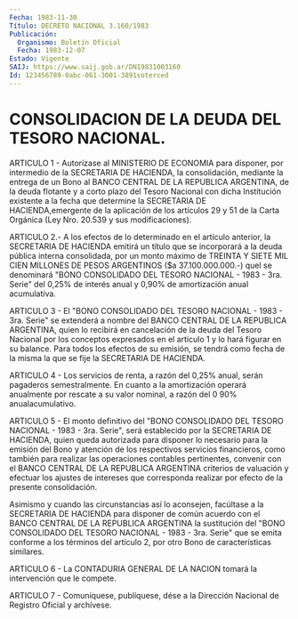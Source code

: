 ```yaml
---
Fecha: 1983-11-30
Título: DECRETO NACIONAL 3.160/1983
Publicación:
  Organismo: Boletín Oficial
  Fecha: 1983-12-07
Estado: Vigente
SAIJ: https://www.saij.gob.ar/DN19831003160
Id: 123456789-0abc-061-3001-3891soterced
---
```

# CONSOLIDACION DE LA DEUDA DEL TESORO NACIONAL.

<a id="1"></a>
ARTICULO  1  -  Autorízase  al  MINISTERIO  DE  ECONOMIA  para disponer,    por  intermedio  de  la  SECRETARIA  DE  HACIENDA,  la consolidación,  mediante  la entrega de un Bono al BANCO CENTRAL DE LA REPUBLICA ARGENTINA, de  la  deuda  flotante y a corto plazo del Tesoro  Nacional con dicha Institución existente  a  la  fecha  que determine  la  SECRETARIA DE HACIENDA,emergente de la aplicación de los artículos 29  y  51 de la Carta Orgánica (Ley Nro. 20.539 y sus modificaciones).

<a id="2"></a>
ARTICULO  2.-  A  los efectos de lo determinado en el artículo anterior, la SECRETARIA  DE  HACIENDA  emitirá  un  título  que  se incorporará  a  la  deuda pública interna consolidada, por un monto máximo de TREINTA Y SIETE  MIL  CIEN  MILLONES  DE PESOS ARGENTINOS ($a  37.100.000.000.-)  quel  se  denominará "BONO CONSOLIDADO  DEL TESORO NACIONAL - 1983 - 3ra. Serie"  del  0,25% de interés anual y 0,90% de amortización anual acumulativa.

<a id="3"></a>
ARTICULO 3 - El "BONO CONSOLIDADO DEL TESORO NACIONAL - 1983 - 3ra.  Serie"  se  extenderá  a  nombre  del  BANCO  CENTRAL  DE  LA REPUBLICA  ARGENTINA,  quien lo recibirá en cancelación de la deuda del Tesoro Nacional por  los  conceptos expresados en el artículo 1 y lo hará figurar en su balance.  Para  todos  los  efectos  de  su emisión,  se  tendrá  como  fecha  de  la  misma  la que se fije la SECRETARIA DE HACIENDA.

<a id="4"></a>
ARTICULO  4 - Los servicios de renta, a razón del 0,25% anual, serán  pagaderos   semestralmente.  En  cuanto  a  la  amortización operará anualmente  por  rescate  a su valor nominal, a razón del 0 90% anualacumulativo.

<a id="5"></a>
ARTICULO  5  -  El  monto definitivo del "BONO CONSOLIDADO DEL TESORO  NACIONAL - 1983 - 3ra.  Serie",  será  establecido  por  la SECRETARIA  DE  HACIENDA,  quien  queda autorizada para disponer lo necesario para la emisión del Bono  y  atención  de los respectivos servicios financieros, como también para realizar  las  operaciones contables   pertinentes,  convenir  con  el  BANCO  CENTRAL  DE  LA REPUBLICA ARGENTINA  criterios  de valuación y efectuar los ajustes de intereses que corresponda realizar  por  efecto  de  la presente consolidación.

Asimismo y cuando las circunstancias así lo aconsejen, facúltase  a la  SECRETARIA  DE  HACIENDA  para disponer de común acuerdo con el BANCO CENTRAL DE LA REPUBLICA ARGENTINA  la  sustitución  del "BONO CONSOLIDADO  DEL TESORO NACIONAL - 1983 - 3ra. Serie" que se  emita conforme  a  los   términos  del  artículo  2,  por  otro  Bono  de características similares.

<a id="6"></a>
ARTICULO  6  -  La  CONTADURIA  GENERAL DE LA NACION tomará la intervención que le compete.

<a id="7"></a>
ARTICULO  7  -  Comuníquese,  publíquese,  dése a la Dirección Nacional de Registro Oficial y archívese.